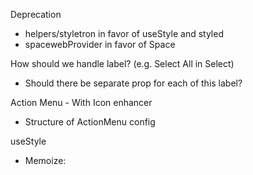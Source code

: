 Deprecation

- helpers/styletron in favor of useStyle and styled
- spacewebProvider in favor of Space

How should we handle label? (e.g. Select All in Select)

- Should there be separate prop for each of this label?

Action Menu - With Icon enhancer

- Structure of ActionMenu config

useStyle

- Memoize:

